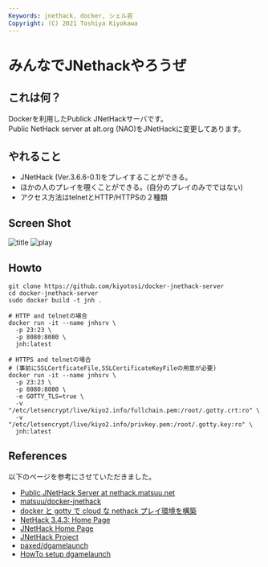 ```yaml
---  
Keywords: jnethack, docker, シェル芸  
Copyright: (C) 2021 Toshiya Kiyokawa  
---  
```

# みんなでJNethackやろうぜ  

## これは何？
Dockerを利用したPublick JNetHackサーバです。  
Public NetHack server at alt.org (NAO)をJNetHackに変更してあります。  

## やれること
- JNetHack (Ver.3.6.6-0.1)をプレイすることができる。  
- ほかの人のプレイを覗くことができる。(自分のプレイのみでではない)  
- アクセス方法はtelnetとHTTP/HTTPSの２種類

## Screen Shot
![title](https://user-images.githubusercontent.com/19776716/122664420-3a890280-d1dc-11eb-887f-080e37a80d5e.png)
![play](https://user-images.githubusercontent.com/19776716/122664440-60aea280-d1dc-11eb-875a-109a6e483b56.png)

## Howto

    git clone https://github.com/kiyotosi/docker-jnethack-server
    cd docker-jnethack-server
    sudo docker build -t jnh .
    
    # HTTP and telnetの場合
    docker run -it --name jnhsrv \
      -p 23:23 \
      -p 8080:8080 \
      jnh:latest

    # HTTPS and telnetの場合
    # (事前にSSLCertficateFile,SSLCertificateKeyFileの用意が必要)
    docker run -it --name jnhsrv \
      -p 23:23 \
      -p 8080:8080 \
      -e GOTTY_TLS=true \
      -v "/etc/letsencrypt/live/kiyo2.info/fullchain.pem:/root/.gotty.crt:ro" \
      -v "/etc/letsencrypt/live/kiyo2.info/privkey.pem:/root/.gotty.key:ro" \
      jnh:latest

## References
以下のページを参考にさせていただきました。
- [Public JNetHack Server at nethack.matsuu.net](https://matsuu.net/nethack/)
- [matsuu/docker-jnethack](https://github.com/matsuu/docker-jnethack)
- [docker と gotty で cloud な nethack プレイ環境を構築](https://qiita.com/rerofumi/items/8bf1c4395eb1e9b07c3f)
- [NetHack 3.4.3: Home Page](http://www.nethack.org/)
- [JNetHack Home Page](http://www.jnethack.org/)
- [JNetHack Project](http://jnethack.sourceforge.jp/)
- [paxed/dgamelaunch](https://github.com/paxed/dgamelaunch)
- [HowTo setup dgamelaunch](http://nethackwiki.com/wiki/User:Paxed/HowTo_setup_dgamelaunch)
  
